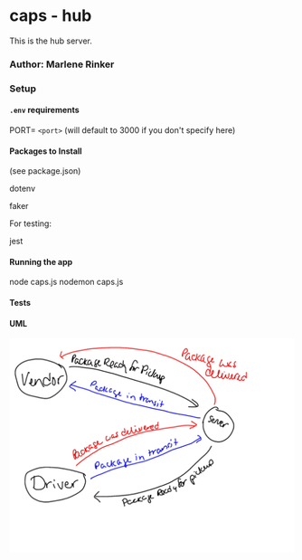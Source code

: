 # caps - hub

This is the hub server.


### Author: Marlene Rinker



### Setup

#### `.env` requirements
PORT= `<port>` (will default to 3000 if you don't specify here)


#### Packages to Install
(see package.json)

dotenv

faker



For testing:

jest





#### Running the app
node caps.js 
nodemon caps.js


#### Tests
<!-- - Unit Tests: `npm test` (run from the `__tests__` folder to run all tests, multiple test files are in that folder)

- Assertions Made: -->



#### UML
![UML Diagram](caps-whiteboard.jpg)